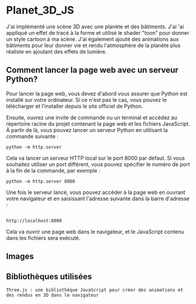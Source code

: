 # Planet_3D_JS
J'ai implémenté une scène 3D avec une planète et des bâtiments. J'ai 'ai appliqué un effet de tracé à la forme et utilisé le shader "toon" pour donner un style cartoon à ma scène. J'ai également ajouté des animations aux bâtiments pour leur donner vie et rendu l'atmosphère de la planète plus réaliste en ajoutant des effets de lumière.

 ## Comment lancer la page web avec un serveur Python?

Pour lancer la page web, vous devez d'abord vous assurer que Python est installé sur votre ordinateur. Si ce n'est pas le cas, vous pouvez le télécharger et l'installer depuis le site officiel de Python.

Ensuite, ouvrez une invite de commande ou un terminal et accédez au répertoire racine du projet contenant la page web et les fichiers JavaScript. À partir de là, vous pouvez lancer un serveur Python en utilisant la commande suivante :
````
python -m http.server
````

Cela va lancer un serveur HTTP local sur le port 8000 par défaut. Si vous souhaitez utiliser un port différent, vous pouvez spécifier le numéro de port à la fin de la commande, par exemple :
```
python -m http.server 8080
```

Une fois le serveur lancé, vous pouvez accéder à la page web en ouvrant votre navigateur et en saisissant l'adresse suivante dans la barre d'adresse :

```

http://localhost:8000
```
Cela va ouvrir une page web dans le navigateur, et le JavaScript contenu dans les fichiers sera exécuté.
## Images

## Bibliothèques utilisées

    Three.js : une bibliothèque JavaScript pour créer des animations et des rendus en 3D dans le navigateur
